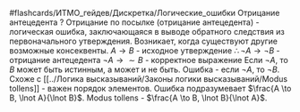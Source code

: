 #flashcards/ИТМО_гейдев/Дискретка/Логические_ошибки
Отрицание антецедента
?
Отрицание по посылке (отрицание антецедента) - логическая ошибка, заключающаяся в выводе обратного следствия из первоначального утверждения. Возникает, когда существуют другие возможные консеквенты.
$A \to B$ - исходное утверждение
$\therefore \lnot A \to \lnot B$ - отрицание антецедента
$\lnot A \to \sim B$ - корректное выражение
Если $\lnot A$, то $B$ может быть истинным, а может и не быть. Ошибка - если $\lnot A$, то $\lnot B$.
Схоже с [[../Логика высказываний/Законы логики высказываний/Modus tollens]] - важен порядок элементов.
Ошибка подразумевает $\frac{A \to B, \lnot A}{\lnot B}$.
Modus tollens - $\frac{A \to B, \lnot B}{\lnot A}$.

